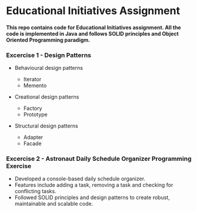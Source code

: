 # Educational Initiatives Assignment

#### This repo contains code for Educational Initiatives assignment. All the code is implemented in Java and follows SOLID principles and Object Oriented Programming paradigm.

### Excercise 1 - Design Patterns
* Behavioural design patterns
    * Iterator
    * Memento

* Creational design patterns
    * Factory
    * Prototype

* Structural design patterns
    * Adapter
    * Facade

### Excercise 2 - Astronaut Daily Schedule Organizer Programming Exercise

- Developed a console-based daily schedule organizer.
- Features include adding a task, removing a task and checking for conflicting tasks.
- Followed SOLID principles and design patterns to create robust, maintainable and scalable code.
